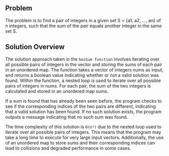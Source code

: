 ## Problem
The problem is to find a pair of integers in a given set S = {a1, a2, ..., an} of n integers, such that the sum of the pair equals another integer in the same set S.

## Solution Overview

The solution approach taken in the `hasSum function` involves iterating over all possible pairs of integers in the vector and storing the sums of each pair in an unordered map. The function takes a vector of integers nums as input, and returns a boolean value indicating whether or not a valid solution was found. Within the function, a nested loop is used to iterate over all possible pairs of integers in nums. For each pair, the sum of the two integers is calculated and stored in an unordered map sums.

If a sum is found that has already been seen before, the program checks to see if the corresponding indices of the two pairs are different, indicating that a valid solution has been found. If no such solution exists, the program outputs a message indicating that no such sum was found.

The time complexity of this solution is `O(n²)` due to the nested loop used to iterate over all possible pairs of integers. This means that the program may take a long time to execute for very large input vectors. Additionally, the use of an unordered map to store sums and their corresponding indices can lead to collisions and degraded performance in some cases.
